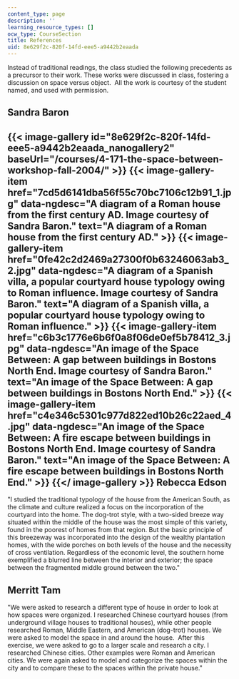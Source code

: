 ```yaml
---
content_type: page
description: ''
learning_resource_types: []
ocw_type: CourseSection
title: References
uid: 8e629f2c-820f-14fd-eee5-a9442b2eaada
---
```


Instead of traditional readings, the class studied the following precedents as a precursor to their work. These works were discussed in class, fostering a discussion on space versus object.  All the work is courtesy of the student named, and used with permission.

Sandra Baron
------------
{{< image-gallery id="8e629f2c-820f-14fd-eee5-a9442b2eaada_nanogallery2" baseUrl="/courses/4-171-the-space-between-workshop-fall-2004/" >}}
{{< image-gallery-item href="7cd5d6141dba56f55c70bc7106c12b91_1.jpg" data-ngdesc="A diagram of a Roman house from the first century AD. Image courtesy of Sandra Baron." text="A diagram of a Roman house from the first century AD." >}}
{{< image-gallery-item href="0fe42c2d2469a27300f0b63246063ab3_2.jpg" data-ngdesc="A diagram of a Spanish villa, a popular courtyard house typology owing to Roman influence. Image courtesy of Sandra Baron." text="A diagram of a Spanish villa, a popular courtyard house typology owing to Roman influence." >}}
{{< image-gallery-item href="c6b3c1776e6b6f0a8f06de0ef5b78412_3.jpg" data-ngdesc="An image of the Space Between: A gap between buildings in Bostons North End. Image courtesy of Sandra Baron." text="An image of the Space Between: A gap between buildings in Bostons North End." >}}
{{< image-gallery-item href="c4e346c5301c977d822ed10b26c22aed_4.jpg" data-ngdesc="An image of the Space Between: A fire escape between buildings in Bostons North End. Image courtesy of Sandra Baron." text="An image of the Space Between: A fire escape between buildings in Bostons North End." >}}
{{</ image-gallery >}}
Rebecca Edson
-------------

"I studied the traditional typology of the house from the American South, as the climate and culture realized a focus on the incorporation of the courtyard into the home. The dog-trot style, with a two-sided breeze way situated within the middle of the house was the most simple of this variety, found in the poorest of homes from that region. But the basic principle of this breezeway was incorporated into the design of the wealthy plantation homes, with the wide porches on both levels of the house and the necessity of cross ventilation. Regardless of the economic level, the southern home exemplified a blurred line between the interior and exterior; the space between the fragmented middle ground between the two."

Merritt Tam
-----------

"We were asked to research a different type of house in order to look at how spaces were organized. I researched Chinese courtyard houses (from underground village houses to traditional houses), while other people researched Roman, Middle Eastern, and American (dog-trot) houses. We were asked to model the space in and around the house.  After this exercise, we were asked to go to a larger scale and research a city. I researched Chinese cities. Other examples were Roman and American cities. We were again asked to model and categorize the spaces within the city and to compare these to the spaces within the private house."